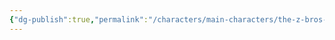 ```yaml
---
{"dg-publish":true,"permalink":"/characters/main-characters/the-z-bros-protagonists/tkn/"}
---
```


